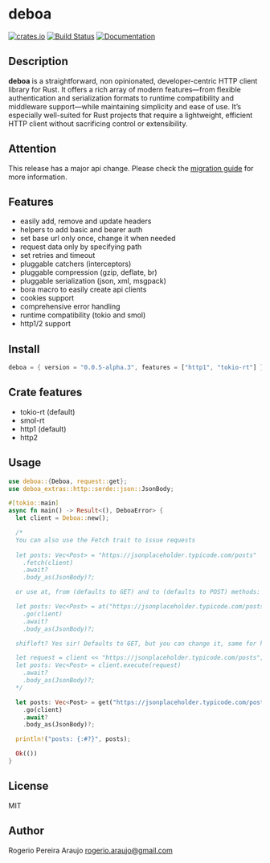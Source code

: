 # deboa

[![crates.io](https://img.shields.io/crates/v/deboa?style=flat-square)](https://crates.io/crates/deboa) [![Build Status](https://github.com/ararog/deboa/actions/workflows/rust.yml/badge.svg?event=push)](https://github.com/ararog/deboa/actions/workflows/rust.yml) [![Documentation](https://docs.rs/deboa/badge.svg)](https://docs.rs/deboa/latest/deboa)

## Description

**deboa** is a straightforward, non opinionated, developer-centric HTTP client library for Rust. It offers a rich array of modern features—from flexible authentication and serialization formats to runtime compatibility and middleware support—while maintaining simplicity and ease of use. It’s especially well-suited for Rust projects that require a lightweight, efficient HTTP client without sacrificing control or extensibility.

## Attention

This release has a major api change. Please check the [migration guide](https://github.com/ararog/deboa/blob/main/MIGRATION_GUIDE.md) for more information.

## Features

- easily add, remove and update headers
- helpers to add basic and bearer auth
- set base url only once, change it when needed
- request data only by specifying path
- set retries and timeout
- pluggable catchers (interceptors)
- pluggable compression (gzip, deflate, br)
- pluggable serialization (json, xml, msgpack)
- bora macro to easily create api clients
- cookies support
- comprehensive error handling
- runtime compatibility (tokio and smol)
- http1/2 support 

## Install

```rust
deboa = { version = "0.0.5-alpha.3", features = ["http1", "tokio-rt"] }
```

## Crate features

- tokio-rt (default)
- smol-rt
- http1 (default)
- http2

## Usage

```rust
use deboa::{Deboa, request::get};
use deboa_extras::http::serde::json::JsonBody;

#[tokio::main]
async fn main() -> Result<(), DeboaError> {
  let client = Deboa::new();

  /* 
  You can also use the Fetch trait to issue requests
  
  let posts: Vec<Post> = "https://jsonplaceholder.typicode.com/posts"
    .fetch(client)
    .await?
    .body_as(JsonBody)?;    

  or use at, from (defaults to GET) and to (defaults to POST) methods:

  let posts: Vec<Post> = at("https://jsonplaceholder.typicode.com/posts", http::Method::GET)?
    .go(client)
    .await?
    .body_as(JsonBody)?;

  shifleft? Yes sir! Defaults to GET, but you can change it, same for headers.

  let request = client << "https://jsonplaceholder.typicode.com/posts";
  let posts: Vec<Post> = client.execute(request)
    .await?
    .body_as(JsonBody)?;
  */

  let posts: Vec<Post> = get("https://jsonplaceholder.typicode.com/posts")?
    .go(client)
    .await?
    .body_as(JsonBody)?;

  println!("posts: {:#?}", posts);

  Ok(())
}
```

## License

MIT

## Author

Rogerio Pereira Araujo <rogerio.araujo@gmail.com>
